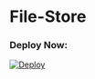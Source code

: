 # File-Store

### Deploy Now:
[![Deploy](https://www.herokucdn.com/deploy/button.svg)](https://heroku.com/deploy?template=https://github.com/S-Rushidhar-1-1999/File-Store)
